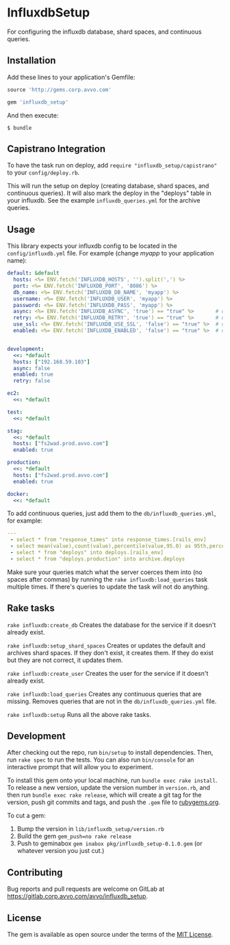 # InfluxdbSetup

For configuring the influxdb database, shard spaces, and continuous queries.

## Installation

Add these lines to your application's Gemfile:

```ruby
source 'http://gems.corp.avvo.com'

gem 'influxdb_setup'
```

And then execute:

    $ bundle

## Capistrano Integration

To have the task run on deploy, add `require "influxdb_setup/capistrano"` to
your `config/deploy.rb`.

This will run the setup on deploy (creating database, shard spaces, and
continuous queries). It will also mark the deploy in the "deploys" table in
your influxdb. See the example `influxdb_queries.yml` for the archive queries.

## Usage

This library expects your influxdb config to be located in the
`config/influxdb.yml` file. For example (change *myapp* to your application
name):

```yaml
default: &default
  hosts: <%= ENV.fetch('INFLUXDB_HOSTS', '').split(',') %>
  port: <%= ENV.fetch('INFLUXDB_PORT', '8086') %>
  db_name: <%= ENV.fetch('INFLUXDB_DB_NAME', 'myapp') %>
  username: <%= ENV.fetch('INFLUXDB_USER', 'myapp') %>
  password: <%= ENV.fetch('INFLUXDB_PASS', 'myapp') %>
  async: <%= ENV.fetch('INFLUXDB_ASYNC', 'true') == "true" %>       # default true
  retry: <%= ENV.fetch('INFLUXDB_RETRY', 'true') == "true" %>       # default true
  use_ssl: <%= ENV.fetch('INFLUXDB_USE_SSL', 'false') == "true" %>  # default false
  enabled: <%= ENV.fetch('INFLUXDB_ENABLED', 'false') == "true" %>  # default false


development:
  <<: *default
  hosts: ["192.168.59.103"]
  async: false
  enabled: true
  retry: false

ec2:
  <<: *default

test:
  <<: *default

stag:
  <<: *default
  hosts: ["fs2wad.prod.avvo.com"]
  enabled: true

production:
  <<: *default
  hosts: ["fs2wad.prod.avvo.com"]
  enabled: true

docker:
  <<: *default
```

To add continuous queries, just add them to the `db/influxdb_queries.yml`, for
example:

```yaml
---
 - select * from "response_times" into response_times.[rails_env]
 - select mean(value),count(value),percentile(value,95.0) as 95th,percentile(value,99.0) as 99th from "response_times.production" group by time(1h) into archive.response_times.1h
 - select * from "deploys" into deploys.[rails_env]
 - select * from "deploys.production" into archive.deploys
```

Make sure your queries match what the server coerces them into (no spaces
after commas) by running the `rake influxdb:load_queries` task multiple times.
If there's queries to update the task will not do anything.

## Rake tasks

`rake influxdb:create_db`
Creates the database for the service if it doesn't already exist.

`rake influxdb:setup_shard_spaces`
Creates or updates the default and archives shard spaces. If they don't exist,
it creates them. If they do exist but they are not correct, it updates them.

`rake influxdb:create_user`
Creates the user for the service if it doesn't already exist.

`rake influxdb:load_queries`
Creates any continuous queries that are missing. Removes queries that are not
in the `db/influxdb_queries.yml` file.

`rake influxdb:setup`
Runs all the above rake tasks.

## Development

After checking out the repo, run `bin/setup` to install dependencies. Then, run
`rake spec` to run the tests. You can also run `bin/console` for an interactive
prompt that will allow you to experiment.

To install this gem onto your local machine, run `bundle exec rake install`. To
release a new version, update the version number in `version.rb`, and then run
`bundle exec rake release`, which will create a git tag for the version, push
git commits and tags, and push the `.gem` file to
[rubygems.org](https://rubygems.org).

To cut a gem:

1. Bump the version in `lib/influxdb_setup/version.rb`
2. Build the gem `gem_push=no rake release`
3. Push to geminabox `gem inabox pkg/influxdb_setup-0.1.0.gem` (or whatever
version you just cut.)

## Contributing

Bug reports and pull requests are welcome on GitLab at
https://gitlab.corp.avvo.com/avvo/influxdb_setup.


## License

The gem is available as open source under the terms of the
[MIT License](http://opensource.org/licenses/MIT).

